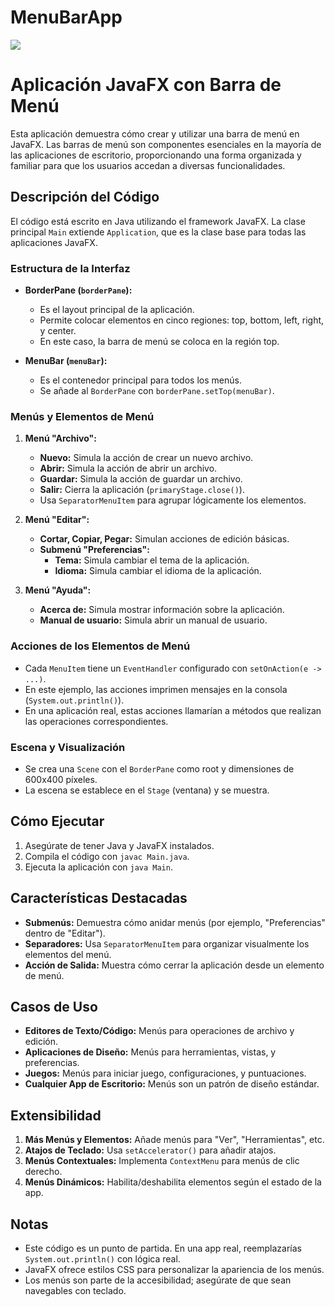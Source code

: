 # MenuBarApp
![](https://scontent.fgye30-1.fna.fbcdn.net/v/t1.15752-9/441909974_480769164347734_5986161821305223324_n.png?_nc_cat=106&ccb=1-7&_nc_sid=5f2048&_nc_eui2=AeFO6DsUycQ5uO6tjUb8wH20pZB5h7pY5QmlkHmHuljlCVnPl8Y5B6EkRVO9qsVkFs1SRp_lOiOgCjMs1f6TwtNI&_nc_ohc=wcVhGFxjVz8Q7kNvgGdUWkR&_nc_ht=scontent.fgye30-1.fna&oh=03_Q7cD1QEkFSEJ8aYf-rd3eSFFY_pGcECeqmBQ1FpBqOZM3vIEqA&oe=668D980A)

# Aplicación JavaFX con Barra de Menú

Esta aplicación demuestra cómo crear y utilizar una barra de menú en JavaFX. Las barras de menú son componentes esenciales en la mayoría de las aplicaciones de escritorio, proporcionando una forma organizada y familiar para que los usuarios accedan a diversas funcionalidades.

## Descripción del Código

El código está escrito en Java utilizando el framework JavaFX. La clase principal `Main` extiende `Application`, que es la clase base para todas las aplicaciones JavaFX.

### Estructura de la Interfaz

- **BorderPane (`borderPane`):** 
  - Es el layout principal de la aplicación.
  - Permite colocar elementos en cinco regiones: top, bottom, left, right, y center.
  - En este caso, la barra de menú se coloca en la región top.

- **MenuBar (`menuBar`):**
  - Es el contenedor principal para todos los menús.
  - Se añade al `BorderPane` con `borderPane.setTop(menuBar)`.

### Menús y Elementos de Menú

1. **Menú "Archivo":**
   - **Nuevo:** Simula la acción de crear un nuevo archivo.
   - **Abrir:** Simula la acción de abrir un archivo.
   - **Guardar:** Simula la acción de guardar un archivo.
   - **Salir:** Cierra la aplicación (`primaryStage.close()`).
   - Usa `SeparatorMenuItem` para agrupar lógicamente los elementos.

2. **Menú "Editar":**
   - **Cortar, Copiar, Pegar:** Simulan acciones de edición básicas.
   - **Submenú "Preferencias":**
     - **Tema:** Simula cambiar el tema de la aplicación.
     - **Idioma:** Simula cambiar el idioma de la aplicación.

3. **Menú "Ayuda":**
   - **Acerca de:** Simula mostrar información sobre la aplicación.
   - **Manual de usuario:** Simula abrir un manual de usuario.

### Acciones de los Elementos de Menú

- Cada `MenuItem` tiene un `EventHandler` configurado con `setOnAction(e -> ...)`.
- En este ejemplo, las acciones imprimen mensajes en la consola (`System.out.println()`).
- En una aplicación real, estas acciones llamarían a métodos que realizan las operaciones correspondientes.

### Escena y Visualización

- Se crea una `Scene` con el `BorderPane` como root y dimensiones de 600x400 píxeles.
- La escena se establece en el `Stage` (ventana) y se muestra.

## Cómo Ejecutar

1. Asegúrate de tener Java y JavaFX instalados.
2. Compila el código con `javac Main.java`.
3. Ejecuta la aplicación con `java Main`.

## Características Destacadas

- **Submenús:** Demuestra cómo anidar menús (por ejemplo, "Preferencias" dentro de "Editar").
- **Separadores:** Usa `SeparatorMenuItem` para organizar visualmente los elementos del menú.
- **Acción de Salida:** Muestra cómo cerrar la aplicación desde un elemento de menú.

## Casos de Uso

- **Editores de Texto/Código:** Menús para operaciones de archivo y edición.
- **Aplicaciones de Diseño:** Menús para herramientas, vistas, y preferencias.
- **Juegos:** Menús para iniciar juego, configuraciones, y puntuaciones.
- **Cualquier App de Escritorio:** Menús son un patrón de diseño estándar.

## Extensibilidad

1. **Más Menús y Elementos:** Añade menús para "Ver", "Herramientas", etc.
2. **Atajos de Teclado:** Usa `setAccelerator()` para añadir atajos.
3. **Menús Contextuales:** Implementa `ContextMenu` para menús de clic derecho.
4. **Menús Dinámicos:** Habilita/deshabilita elementos según el estado de la app.

## Notas

- Este código es un punto de partida. En una app real, reemplazarías `System.out.println()` con lógica real.
- JavaFX ofrece estilos CSS para personalizar la apariencia de los menús.
- Los menús son parte de la accesibilidad; asegúrate de que sean navegables con teclado.
